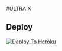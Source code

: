 #ULTRA X

## Deploy
[![Deploy To Heroku](https://www.herokucdn.com/deploy/button.svg)](https://dashboard.heroku.com/new?button-url=https://github.com/theunkman/yoyo.git)
